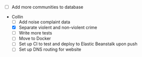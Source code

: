 - [ ] Add more communities to database
- Collin
  - [ ] Add noise complaint data
  - [x] Separate violent and non-violent crime
  - [ ] Write more tests
  - [ ] Move to Docker
  - [ ] Set up CI to test and deploy to Elastic Beanstalk upon push
  - [ ] Set up DNS routing for website
